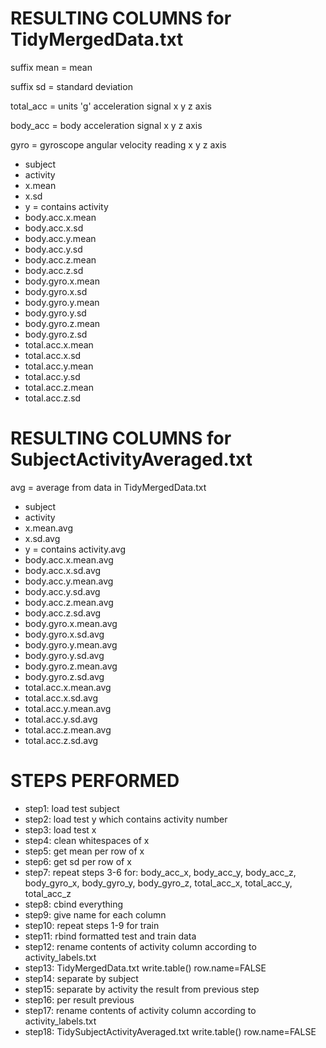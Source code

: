 # RESULTING COLUMNS for TidyMergedData.txt

suffix mean = mean 

suffix sd = standard deviation

total_acc = units 'g' acceleration signal x y z axis

body_acc = body acceleration signal x y z axis

gyro = gyroscope angular velocity reading x y z axis

* subject
* activity
* x.mean
* x.sd
* y = contains activity
* body.acc.x.mean
* body.acc.x.sd
* body.acc.y.mean
* body.acc.y.sd
* body.acc.z.mean
* body.acc.z.sd
* body.gyro.x.mean
* body.gyro.x.sd
* body.gyro.y.mean
* body.gyro.y.sd
* body.gyro.z.mean
* body.gyro.z.sd
* total.acc.x.mean
* total.acc.x.sd
* total.acc.y.mean
* total.acc.y.sd
* total.acc.z.mean
* total.acc.z.sd

# RESULTING COLUMNS for SubjectActivityAveraged.txt

avg = average from data in TidyMergedData.txt

* subject
* activity
* x.mean.avg
* x.sd.avg
* y = contains activity.avg
* body.acc.x.mean.avg
* body.acc.x.sd.avg
* body.acc.y.mean.avg
* body.acc.y.sd.avg
* body.acc.z.mean.avg
* body.acc.z.sd.avg
* body.gyro.x.mean.avg
* body.gyro.x.sd.avg
* body.gyro.y.mean.avg
* body.gyro.y.sd.avg
* body.gyro.z.mean.avg
* body.gyro.z.sd.avg
* total.acc.x.mean.avg
* total.acc.x.sd.avg
* total.acc.y.mean.avg
* total.acc.y.sd.avg
* total.acc.z.mean.avg
* total.acc.z.sd.avg


# STEPS PERFORMED
* step1: load test subject
* step2: load test y which contains activity number
* step3: load test x
* step4: clean whitespaces of x
* step5: get mean per row of x
* step6: get sd per row of x
* step7: repeat steps 3-6 for: body_acc_x, body_acc_y, body_acc_z, body_gyro_x, body_gyro_y, body_gyro_z, total_acc_x, total_acc_y, total_acc_z
* step8: cbind everything
* step9: give name for each column
* step10: repeat steps 1-9 for train
* step11: rbind formatted test and train data
* step12: rename contents of activity column according to activity_labels.txt
* step13: TidyMergedData.txt write.table() row.name=FALSE
* step14: separate by subject
* step15: separate by activity the result from previous step
* step16: per result previous
* step17: rename contents of activity column according to activity_labels.txt
* step18: TidySubjectActivityAveraged.txt write.table() row.name=FALSE